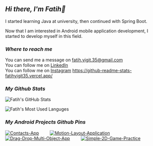
<h2><i>Hi there, I'm Fatih👋</i></h2>

<p>I started learning Java at university, then continued with Spring Boot.</p>

<p> Now that I am interested in Android mobile application development, I started to develop myself in this field.</p>

  
<h3><i>Where to reach me</i></h3>

You can send me a message on <a href="mailto:fatih.yigit.35@gmail.com">fatih.yigit.35@gmail.com</a><br />
You can follow me on  <a href="https://www.linkedin.com/in/fatihyigit35/">LinkedIn</a><br />
You can follow me on  <a href="https://www.instagram.com/fatih.yigit.35">Instagram</a>
https://github-readme-stats-fatihyigit35.vercel.app/

<h3><i>My Github Stats</i></h3>
<p float="left">
<img src="https://github-readme-stats-fatihyigit35.vercel.app/api?username=FatihYigit35&card_width=450&show_icons=true&locale=en&theme=chartreuse-dark" alt="Fatih's GitHub Stats" />
  
<img src="https://github-readme-stats-fatihyigit35.vercel.app/api/top-langs?username=FatihYigit35&card_width=450&show_icons=true&locale=en&layout=compact&theme=chartreuse-dark" 
     alt="Fatih's Most Used Languges" />
     
<h3><i>My Android Projects Github Pins</i></h3>
     
[![Contacts-App](https://github-readme-stats.vercel.app/api/pin/?username=FatihYigit35&repo=Contacts-App&theme=chartreuse-dark)](https://github.com/FatihYigit35/Contacts-App) &nbsp; &nbsp; &nbsp; &nbsp; 
[![Motion-Layout-Application](https://github-readme-stats.vercel.app/api/pin/?username=FatihYigit35&repo=Motion-Layout-Application&theme=chartreuse-dark)](https://github.com/FatihYigit35/Motion-Layout-Application)
[![Drag-Drop-Multi-Object-App](https://github-readme-stats.vercel.app/api/pin/?username=FatihYigit35&repo=Drag-Drop-Multi-Object-App&theme=chartreuse-dark)](https://github.com/FatihYigit35/Drag-Drop-Multi-Object-App) &nbsp; &nbsp; &nbsp; &nbsp; 
[![Simple-2D-Game-Practice](https://github-readme-stats.vercel.app/api/pin/?username=FatihYigit35&repo=Simple-2D-Game-Practice&theme=chartreuse-dark)](https://github.com/FatihYigit35/Simple-2D-Game-Practice)
  
